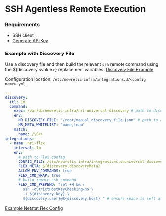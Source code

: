 # SSH Agentless Remote Execution

### Requirements

- SSH client
- [Generate API Key](https://one.newrelic.com/launcher/api-keys-ui.api-keys-launcher?)

### Example with Discovery File

Use a discovery file and then build the relevant `ssh` remote command using the ${discovery.\<value\>} replacement variables.
[Discovery File Example](./discovery-file.md)

Configuration location: `/etc/newrelic-infra/integrations.d/<config name>.yml`

```yaml
---
discovery:
  ttl: 1m
  command:
    exec: /var/db/newrelic-infra/nri-universal-discovery # path to discovery binary
    env:
      NR_DISCOVERY_FILE: "/root/manual_discovery_file.json" # path to a discovery file
      NR_META_WHITELIST: "name,team"
    match:
      name: /\S+/
integrations:
  - name: nri-flex
    interval: 1m
    env:
      # path to Flex config
      CONFIG_FILE: /etc/newrelic-infra/integrations.d/universal-discovery-sub-configs/netstat-linux.yml
      FLEX_META: ${discovery.discoveryMeta}
      ALLOW_ENV_COMMANDS: true
      FLEX_CMD_WRAP: true
      # build remote ssh command
      FLEX_CMD_PREPEND: "set +H && \
        ssh -oStrictHostKeyChecking=no \
        -i ${discovery.key} \
        ${discovery.user}@${discovery.host} " # ensure space is left at the end of the command
```

[Example Netstat Flex Config](/examples/netstat.yml)
